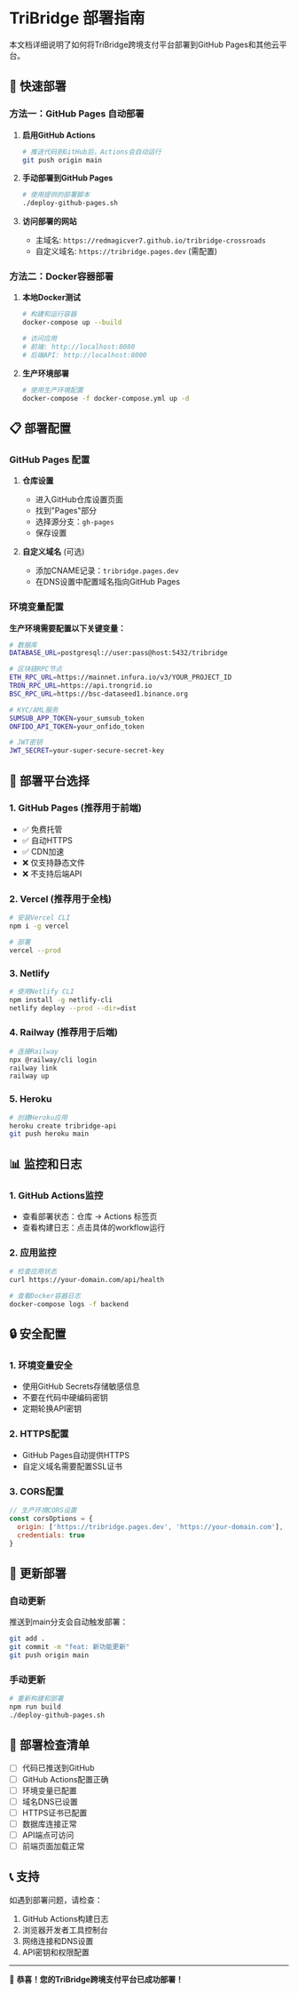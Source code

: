 # TriBridge 部署指南

本文档详细说明了如何将TriBridge跨境支付平台部署到GitHub Pages和其他云平台。

## 🚀 快速部署

### 方法一：GitHub Pages 自动部署

1. **启用GitHub Actions**
   ```bash
   # 推送代码到GitHub后，Actions会自动运行
   git push origin main
   ```

2. **手动部署到GitHub Pages**
   ```bash
   # 使用提供的部署脚本
   ./deploy-github-pages.sh
   ```

3. **访问部署的网站**
   - 主域名: `https://redmagicver7.github.io/tribridge-crossroads`
   - 自定义域名: `https://tribridge.pages.dev` (需配置)

### 方法二：Docker容器部署

1. **本地Docker测试**
   ```bash
   # 构建和运行容器
   docker-compose up --build
   
   # 访问应用
   # 前端: http://localhost:8080
   # 后端API: http://localhost:8000
   ```

2. **生产环境部署**
   ```bash
   # 使用生产环境配置
   docker-compose -f docker-compose.yml up -d
   ```

## 📋 部署配置

### GitHub Pages 配置

1. **仓库设置**
   - 进入GitHub仓库设置页面
   - 找到"Pages"部分
   - 选择源分支：`gh-pages`
   - 保存设置

2. **自定义域名** (可选)
   - 添加CNAME记录：`tribridge.pages.dev`
   - 在DNS设置中配置域名指向GitHub Pages

### 环境变量配置

**生产环境需要配置以下关键变量：**

```bash
# 数据库
DATABASE_URL=postgresql://user:pass@host:5432/tribridge

# 区块链RPC节点
ETH_RPC_URL=https://mainnet.infura.io/v3/YOUR_PROJECT_ID
TRON_RPC_URL=https://api.trongrid.io
BSC_RPC_URL=https://bsc-dataseed1.binance.org

# KYC/AML服务
SUMSUB_APP_TOKEN=your_sumsub_token
ONFIDO_API_TOKEN=your_onfido_token

# JWT密钥
JWT_SECRET=your-super-secure-secret-key
```

## 🔧 部署平台选择

### 1. GitHub Pages (推荐用于前端)
- ✅ 免费托管
- ✅ 自动HTTPS
- ✅ CDN加速
- ❌ 仅支持静态文件
- ❌ 不支持后端API

### 2. Vercel (推荐用于全栈)
```bash
# 安装Vercel CLI
npm i -g vercel

# 部署
vercel --prod
```

### 3. Netlify
```bash
# 使用Netlify CLI
npm install -g netlify-cli
netlify deploy --prod --dir=dist
```

### 4. Railway (推荐用于后端)
```bash
# 连接Railway
npx @railway/cli login
railway link
railway up
```

### 5. Heroku
```bash
# 创建Heroku应用
heroku create tribridge-api
git push heroku main
```

## 📊 监控和日志

### 1. GitHub Actions监控
- 查看部署状态：仓库 → Actions 标签页
- 查看构建日志：点击具体的workflow运行

### 2. 应用监控
```bash
# 检查应用状态
curl https://your-domain.com/api/health

# 查看Docker容器日志
docker-compose logs -f backend
```

## 🔒 安全配置

### 1. 环境变量安全
- 使用GitHub Secrets存储敏感信息
- 不要在代码中硬编码密钥
- 定期轮换API密钥

### 2. HTTPS配置
- GitHub Pages自动提供HTTPS
- 自定义域名需要配置SSL证书

### 3. CORS配置
```javascript
// 生产环境CORS设置
const corsOptions = {
  origin: ['https://tribridge.pages.dev', 'https://your-domain.com'],
  credentials: true
}
```

## 🔄 更新部署

### 自动更新
推送到main分支会自动触发部署：
```bash
git add .
git commit -m "feat: 新功能更新"
git push origin main
```

### 手动更新
```bash
# 重新构建和部署
npm run build
./deploy-github-pages.sh
```

## 🎯 部署检查清单

- [ ] 代码已推送到GitHub
- [ ] GitHub Actions配置正确
- [ ] 环境变量已配置
- [ ] 域名DNS已设置
- [ ] HTTPS证书已配置
- [ ] 数据库连接正常
- [ ] API端点可访问
- [ ] 前端页面加载正常

## 📞 支持

如遇到部署问题，请检查：
1. GitHub Actions构建日志
2. 浏览器开发者工具控制台
3. 网络连接和DNS设置
4. API密钥和权限配置

---

🎉 **恭喜！您的TriBridge跨境支付平台已成功部署！**